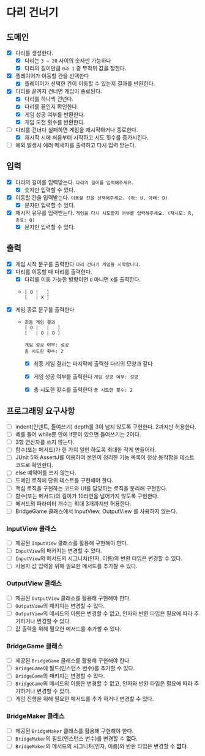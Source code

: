 # 다리 건너기

## 도메인

- [x] 다리를 생성한다.
    - [x] 다리는 `3 ~ 20` 사이의 숫자만 가능하다
    - [x] 다리의 길이만큼 `0과 1` 중 무작위 값을 정한다.
- [x] 플레이어가 이동할 칸을 선택한다
    - [x] 플레이어가 선택한 칸이 이동할 수 있는지 결과를 반환한다.
- [x] 다리를 끝까지 건너면 게임이 종료된다.
    - [x] 다리를 하나씩 건넌다.
    - [x] 다리를 끝인지 확인한다.
    - [x] 게임 성공 여부를 반환한다.
    - [x] 게임 도전 횟수를 반환한다.
- [ ] 다리를 건너다 실패하면 게임을 재시작하거나 종료한다.
    - [x] 재시작 시에 처음부터 시작하고 시도 횟수를 증가시킨다.
- [ ] 예외 발생시 에러 메세지를 출력하고 다시 입력 받는다.

## 입력

- [x] 다리의 길이를 입력받는다. `다리의 길이를 입력해주세요.`
    - [x] 숫자만 입력할 수 있다.
- [x] 이동할 칸을 입력받는다. `이동할 칸을 선택해주세요. (위: U, 아래: D)`
    - [x] 문자만 입력할 수 있다.
- [x] 재시작 유무를 입력받는다. `게임을 다시 시도할지 여부를 입력해주세요. (재시도: R, 종료: Q)`
    - [x] 문자만 입력할 수 있다.

## 출력

- [x] 게임 시작 문구를 출력한다 `다리 건너기 게임을 시작합니다.`
- [x] 다리를 이동할 때 다리를 출력한다.
  - [x] 다리를 이동 가능한 방향이면 `O` 아니면 `X`를 출력한다.
  - ```    
    [ O |   ]
    [   | X ]
    ```
- [x] 게임 종료 문구를 출력한다
  - ``` 
    최종 게임 결과
    [ O |   |   ]
    [   | O | O ]
  
    게임 성공 여부: 성공
    총 시도한 횟수: 2
    ```
    - [x] 최종 게임 결과는 마지막에 출력한 다리의 모양과 같다
    - [x] 게임 성공 여부를 출력한다 `게임 성공 여부: 성공`
    - [x] 총 시도한 횟수를 출력한다 `총 시도한 횟수: 2`



## 프로그래밍 요구사항
- [ ] indent(인덴트, 들여쓰기) depth를 3이 넘지 않도록 구현한다. 2까지만 허용한다.
- [ ] 예를 들어 while문 안에 if문이 있으면 들여쓰기는 2이다.
- [ ] 3항 연산자를 쓰지 않는다.
- [ ] 함수(또는 메서드)가 한 가지 일만 하도록 최대한 작게 만들어라.
- [ ] JUnit 5와 AssertJ를 이용하여 본인이 정리한 기능 목록이 정상 동작함을 테스트 코드로 확인한다.
- [ ] else 예약어를 쓰지 않는다.
- [ ] 도메인 로직에 단위 테스트를 구현해야 한다. 
- [ ] 핵심 로직을 구현하는 코드와 UI를 담당하는 로직을 분리해 구현한다.
- [ ] 함수(또는 메서드)의 길이가 10라인을 넘어가지 않도록 구현한다.
- [ ] 메서드의 파라미터 개수는 최대 3개까지만 허용한다.
- [ ] BridgeGame 클래스에서 InputView, OutputView 를 사용하지 않는다.

### InputView 클래스
- [ ] 제공된 `InputView` 클래스를 활용해 구현해야 한다.
- [ ] `InputView`의 패키지는 변경할 수 있다.
- [ ] `InputView`의 메서드의 시그니처(인자, 이름)와 반환 타입은 변경할 수 있다.
- [ ] 사용자 값 입력을 위해 필요한 메서드를 추가할 수 있다.

### OutputView 클래스
- [ ] 제공된 `OutputView` 클래스를 활용해 구현해야 한다.
- [ ] `OutputView`의 패키지는 변경할 수 있다.
- [ ] `OutputView`의 메서드의 이름은 변경할 수 없고, 인자와 반환 타입은 필요에 따라 추가하거나 변경할 수 있다.
- [ ] 값 출력을 위해 필요한 메서드를 추가할 수 있다.

### BridgeGame 클래스
- [ ] 제공된 `BridgeGame` 클래스를 활용해 구현해야 한다.
- [ ] `BridgeGame`에 필드(인스턴스 변수)를 추가할 수 있다.
- [ ] `BridgeGame`의 패키지는 변경할 수 있다.
- [ ] `BridgeGame`의 메서드의 이름은 변경할 수 없고, 인자와 반환 타입은 필요에 따라 추가하거나 변경할 수 있다.
- [ ] 게임 진행을 위해 필요한 메서드를 추가 하거나 변경할 수 있다.

### BridgeMaker 클래스
- [ ] 제공된 `BridgeMaker` 클래스를 활용해 구현해야 한다.
- [ ] `BridgeMaker`의 필드(인스턴스 변수)를 변경할 수 **없다**.
- [ ] `BridgeMaker`의 메서드의 시그니처(인자, 이름)와 반환 타입은 변경할 수 **없다**.